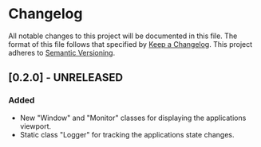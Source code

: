 # Changelog

All notable changes to this project will be documented in this file. The format of this file follows that specified by [Keep a Changelog](https://keepachangelog.com/en/1.0.0/). This project adheres to [Semantic Versioning](https://semver.org/spec/v2.0.0.html).



## [0.2.0] - UNRELEASED

### Added

* New "Window" and "Monitor" classes for displaying the applications viewport.
* Static class "Logger" for tracking the applications state changes.

